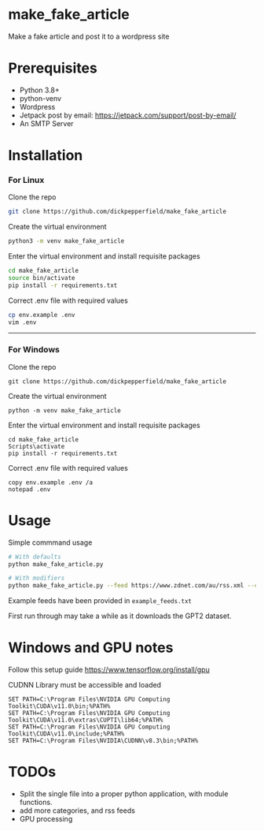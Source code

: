 # make_fake_article

Make a fake article and post it to a wordpress site

# Prerequisites

- Python 3.8+
- python-venv
- Wordpress
- Jetpack post by email: https://jetpack.com/support/post-by-email/
- An SMTP Server

# Installation
### For Linux
Clone the repo

```bash
git clone https://github.com/dickpepperfield/make_fake_article
```

Create the virtual environment
```bash
python3 -m venv make_fake_article
```

Enter the virtual environment and install requisite packages
```bash
cd make_fake_article
source bin/activate 
pip install -r requirements.txt
```

Correct .env file with required values
```bash
cp env.example .env
vim .env
```

------

### For Windows
Clone the repo
```batch
git clone https://github.com/dickpepperfield/make_fake_article
```

Create the virtual environment
```batch
python -m venv make_fake_article
```

Enter the virtual environment and install requisite packages
```batch
cd make_fake_article
Scripts\activate 
pip install -r requirements.txt
```

Correct .env file with required values
```batch
copy env.example .env /a
notepad .env 
```

# Usage
Simple commmand usage

```bash
# With defaults
python make_fake_article.py

# With modifiers
python make_fake_article.py --feed https://www.zdnet.com/au/rss.xml --category Technology
```

Example feeds have been provided in `example_feeds.txt`

First run through may take a while as it downloads the GPT2 dataset.

# Windows and GPU notes

Follow this setup guide
https://www.tensorflow.org/install/gpu

CUDNN Library must be accessible and loaded 
```batch
SET PATH=C:\Program Files\NVIDIA GPU Computing Toolkit\CUDA\v11.0\bin;%PATH%
SET PATH=C:\Program Files\NVIDIA GPU Computing Toolkit\CUDA\v11.0\extras\CUPTI\lib64;%PATH%
SET PATH=C:\Program Files\NVIDIA GPU Computing Toolkit\CUDA\v11.0\include;%PATH%
SET PATH=C:\Program Files\NVIDIA\CUDNN\v8.3\bin;%PATH%
```

# TODOs

- Split the single file into a proper python application, with module functions.
- add more categories, and rss feeds
- GPU processing

